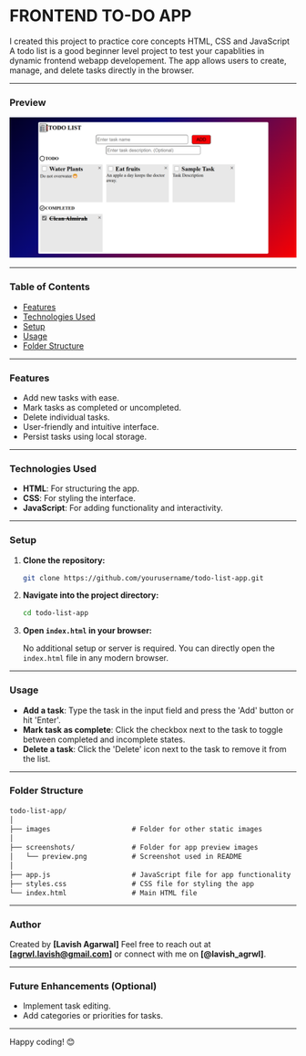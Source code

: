 <h1>FRONTEND TO-DO APP</h1>
I created this project to practice core concepts HTML, CSS and JavaScript
A todo list is a good beginner level project to test your capablities in dynamic frontend webapp developement.
The app allows users to create, manage, and delete tasks directly in the browser.


---

### Preview
<img src="./screenshots/preview.png">

---

### Table of Contents
- [Features](#features)
- [Technologies Used](#technologies-used)
- [Setup](#setup)
- [Usage](#usage)
- [Folder Structure](#folder-structure)
---

### Features

- Add new tasks with ease.
- Mark tasks as completed or uncompleted.
- Delete individual tasks.
- User-friendly and intuitive interface.
- Persist tasks using local storage.

---

### Technologies Used

- **HTML**: For structuring the app.
- **CSS**: For styling the interface.
- **JavaScript**: For adding functionality and interactivity.

---

### Setup

1. **Clone the repository:**

    ```bash
    git clone https://github.com/yourusername/todo-list-app.git
    ```

2. **Navigate into the project directory:**

    ```bash
    cd todo-list-app
    ```

3. **Open `index.html` in your browser:**

    No additional setup or server is required. You can directly open the `index.html` file in any modern browser.

---

### Usage

- **Add a task**: Type the task in the input field and press the 'Add' button or hit 'Enter'.
- **Mark task as complete**: Click the checkbox next to the task to toggle between completed and incomplete states.
- **Delete a task**: Click the 'Delete' icon next to the task to remove it from the list.

---

### Folder Structure

```plaintext
todo-list-app/
│
├── images                    # Folder for other static images
│
├── screenshots/              # Folder for app preview images
│   └── preview.png           # Screenshot used in README
│
├── app.js                    # JavaScript file for app functionality
├── styles.css                # CSS file for styling the app
└── index.html                # Main HTML file
```

---


### Author

Created by **[Lavish Agarwal]**
Feel free to reach out at **[agrwl.lavish@gmail.com]** or connect with me on **[@lavish_agrwl]**.

---

### Future Enhancements (Optional)
- Implement task editing.
- Add categories or priorities for tasks.

---

Happy coding! 😊
